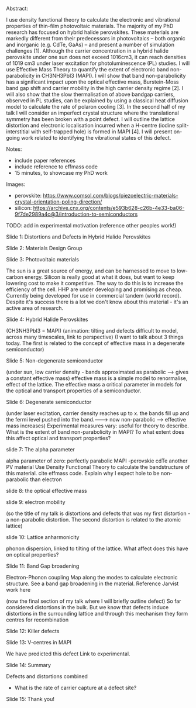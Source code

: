 Abstract:

I use density functional theory to calculate the electronic and vibrational properties of thin-film photovoltaic materials. The majority of my PhD research has focused on hybrid halide perovskites. These materials are markedly different from their predecessors in photovoltaics – both organic and inorganic (e.g. CdTe, GaAs) – and present a number of simulation challenges [1]. 
Although the carrier concentration in a hybrid halide perovskite under one sun does not exceed 1016cm3, it can reach densities of 1019 cm3 under laser excitation for photoluminescence (PL) studies. I will use Effective Mass Theory to quantify the extent of electronic band non-parabolicity in CH3NH3PbI3 (MAPI). I will show that band non-parabolicity has a significant impact upon the optical effective mass, Burstein-Moss band gap shift and carrier mobility in the high carrier density regime [2]. I will also show that the slow thermalisation of above bandgap carriers, observed in PL studies, can be explained by using a classical heat diffusion model to calculate the rate of polaron cooling [3]. 
In the second half of my talk I will consider an imperfect crystal structure where the translational symmetry has been broken with a point defect. I will outline the lattice distortion and electronic localisation incurred when a H-centre (iodine split-interstitial with self-trapped hole) is formed in MAPI [4]. I will present on-going work related to identifying the vibrational states of this defect. 

Notes:
- include paper references
- include reference to effmass code
- 15 minutes, to showcase my PhD work

Images:
- perovskite: https://www.comsol.com/blogs/piezoelectric-materials-crystal-orientation-poling-direction/
- silicon: https://archive.cnx.org/contents/e593b628-c26b-4e33-ba06-9f7de2989a4c@3/introduction-to-semiconductors

TODO: add in experimental motivation (reference other peoples work!)

Slide 1: Distortions and Defects in Hybrid Halide Perovskites


Slide 2: Materials Design Group

Slide 3: Photovoltaic materials

The sun is a great source of energy, and can be harnessed to move to low-carbon energy. Silicon is really good at what it does, but want to keep lowering cost to make it competitive. The way to do this is to increase the efficiency of the cell. HHP are under developing and promising as cheap. Currently being developed for use in commercial tandem (world record). Despite it's success there is a lot we don't know about this material - it's an active area of research.

Slide 4: Hybrid Halide Perovskites


(CH3NH3PbI3 = MAPI)
(animation: tilting and defects difficult to model, across many timescales, link to perspective)
(I want to talk about 3 things today. The first is related to the concept of effective mass in a degenerate semiconductor)

Slide 5: Non-degenerate semiconductor


(under sun, low carrier density - bands approximated as parabolic --> gives a constant effective mass)
effective mass is a simple model to renormalise, effect of the lattice.
The effective mass a critical parameter in models for the optical and transport properties of a semiconductor. 



Slide 6: Degenerate semiconductor

(under laser excitation, carrier density reaches up to x. the bands fill up and the fermi level pushed into the band.---> now non-parabolic --> effective mass increases)
Experimental measures vary: useful for theory to describe.
What is the extent of band non-parabolicity in MAPI?
To what extent does this affect optical and transport properties?

slide 7: The alpha parameter

alpha parameter of zero: perfectly parabolic
MAPI -perovskie
cdTe another PV material
Use Density Functional Theory to calculate the bandstructure of this material. cite effmass code.
Explain why I expect hole to be non-parabolic than electron

slide 8: the optical effective mass

slide 9: electron mobility

(so the title of my talk is distortions and defects that was my first distortion - a non-parabolic distortion. The second distortion is related to the atomic lattice)

slide 10: Lattice anharmonicity


phonon dispersion, linked to tilting of the lattice.
What affect does this have on optical properties?

Slide 11: Band Gap broadening


Electron-Phonon coupling
Map along the modes to calculate electronic structure. See a band gap broadening in the material.
Reference Jarvist work here

(now the final section of my talk where I will briefly outline defect)
So far considered distortions in the bulk. But we know that defects induce distortions in the surrounding lattice and through this mechanism they form centres for recombination

Slide 12: Killer defects

Slide 13: V-centres in MAPI 

We have predicted this defect
Link to experimental.

Slide 14: Summary


Defects and distortions combined
- What is the rate of carrier capture at a defect site?

Slide 15: Thank you!

